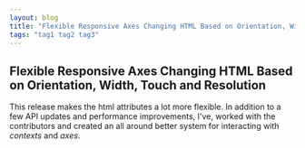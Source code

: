 ```yaml
---
layout: blog
title: "Flexible Responsive Axes Changing HTML Based on Orientation, Width, Touch and Resolution"
tags: "tag1 tag2 tag3"
---
```


## Flexible Responsive Axes Changing HTML Based on Orientation, Width, Touch and Resolution

This release makes the html attributes a lot more flexible. In addition to a few API updates and performance improvements, I've, worked with the contributors and created an all around better system for interacting with *contexts* and *axes*.